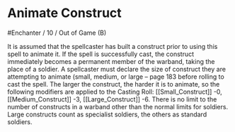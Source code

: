 # Animate Construct
#Enchanter / 10 / Out of Game (B)

It is assumed that the spellcaster has built a construct prior to using this spell to animate it. If the spell is successfully cast, the construct immediately becomes a permanent member of the
warband, taking the place of a soldier. A spellcaster must declare the size of construct they are attempting to animate (small, medium, or large – page 183 before rolling to cast the spell. The
larger the construct, the harder it is to animate, so the following modifiers are applied to the Casting Roll: [[Small_Construct]] -0, [[Medium_Construct]] -3, [[Large_Construct]] -6. There is no limit to the number of constructs in a warband other than the normal limits for soldiers. Large constructs count as specialist soldiers, the others as standard soldiers.